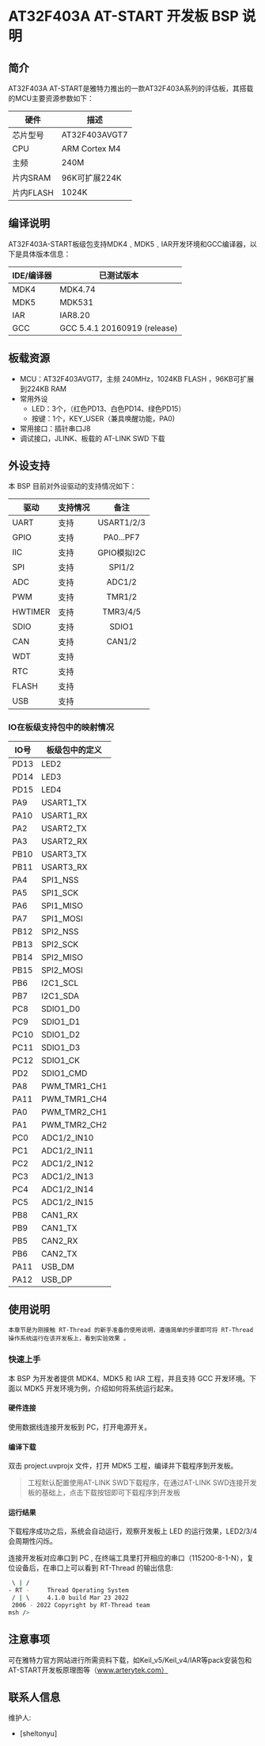 # AT32F403A AT-START 开发板 BSP 说明

## 简介

AT32F403A AT-START是雅特力推出的一款AT32F403A系列的评估板，其搭载的MCU主要资源参数如下：

| 硬件      | 描述          |
| --------- | ------------- |
| 芯片型号  | AT32F403AVGT7 |
| CPU       | ARM Cortex M4 |
| 主频      | 240M          |
| 片内SRAM  | 96K可扩展224K |
| 片内FLASH | 1024K         |

## 编译说明

AT32F403A-START板级包支持MDK4﹑MDK5﹑IAR开发环境和GCC编译器，以下是具体版本信息：

| IDE/编译器 | 已测试版本                   |
| ---------- | ---------------------------- |
| MDK4       | MDK4.74                      |
| MDK5       | MDK531                       |
| IAR        | IAR8.20                      |
| GCC        | GCC 5.4.1 20160919 (release) |

## 板载资源

- MCU：AT32F403AVGT7，主频 240MHz，1024KB FLASH ，96KB可扩展到224KB RAM
- 常用外设
  - LED：3个，（红色PD13、白色PD14、绿色PD15）
  - 按键：1个，KEY_USER（兼具唤醒功能，PA0)
- 常用接口：插针串口J8
- 调试接口，JLINK、板载的 AT-LINK SWD 下载

## 外设支持

本 BSP 目前对外设驱动的支持情况如下：

| 驱动      | 支持情况 |            备注            |
| --------- | -------- | :------------------------: |
| UART      | 支持     | USART1/2/3                 |
| GPIO      | 支持     | PA0...PF7                  |
| IIC       | 支持     | GPIO模拟I2C                |
| SPI       | 支持     | SPI1/2                     |
| ADC       | 支持     | ADC1/2                     |
| PWM       | 支持     | TMR1/2                     |
| HWTIMER   | 支持     | TMR3/4/5                   |
| SDIO      | 支持     | SDIO1                      |
| CAN       | 支持     | CAN1/2                     |
| WDT       | 支持     |                            |
| RTC       | 支持     |                            |
| FLASH     | 支持     |                            |
| USB       | 支持     |                            |

### IO在板级支持包中的映射情况

| IO号 | 板级包中的定义 |
| ---- | -------------- |
| PD13 | LED2           |
| PD14 | LED3           |
| PD15 | LED4           |
| PA9  | USART1_TX      |
| PA10 | USART1_RX      |
| PA2  | USART2_TX      |
| PA3  | USART2_RX      |
| PB10 | USART3_TX      |
| PB11 | USART3_RX      |
| PA4  | SPI1_NSS       |
| PA5  | SPI1_SCK       |
| PA6  | SPI1_MISO      |
| PA7  | SPI1_MOSI      |
| PB12 | SPI2_NSS       |
| PB13 | SPI2_SCK       |
| PB14 | SPI2_MISO      |
| PB15 | SPI2_MOSI      |
| PB6  | I2C1_SCL       |
| PB7  | I2C1_SDA       |
| PC8  | SDIO1_D0       |
| PC9  | SDIO1_D1       |
| PC10 | SDIO1_D2       |
| PC11 | SDIO1_D3       |
| PC12 | SDIO1_CK       |
| PD2  | SDIO1_CMD      |
| PA8  | PWM_TMR1_CH1   |
| PA11 | PWM_TMR1_CH4   |
| PA0  | PWM_TMR2_CH1   |
| PA1  | PWM_TMR2_CH2   |
| PC0  | ADC1/2_IN10    |
| PC1  | ADC1/2_IN11    |
| PC2  | ADC1/2_IN12    |
| PC3  | ADC1/2_IN13    |
| PC4  | ADC1/2_IN14    |
| PC5  | ADC1/2_IN15    |
| PB8  | CAN1_RX        |
| PB9  | CAN1_TX        |
| PB5  | CAN2_RX        |
| PB6  | CAN2_TX        |
| PA11 | USB_DM         |
| PA12 | USB_DP         |

## 使用说明

    本章节是为刚接触 RT-Thread 的新手准备的使用说明，遵循简单的步骤即可将 RT-Thread 操作系统运行在该开发板上，看到实验效果 。

### 快速上手

本 BSP 为开发者提供 MDK4、MDK5 和 IAR 工程，并且支持 GCC 开发环境。下面以 MDK5 开发环境为例，介绍如何将系统运行起来。

#### 硬件连接

使用数据线连接开发板到 PC，打开电源开关。

#### 编译下载

双击 project.uvprojx 文件，打开 MDK5 工程，编译并下载程序到开发板。

> 工程默认配置使用AT-LINK SWD下载程序，在通过AT-LINK SWD连接开发板的基础上，点击下载按钮即可下载程序到开发板

#### 运行结果

下载程序成功之后，系统会自动运行，观察开发板上 LED 的运行效果，LED2/3/4 会周期性闪烁。

连接开发板对应串口到 PC , 在终端工具里打开相应的串口（115200-8-1-N），复位设备后，在串口上可以看到 RT-Thread 的输出信息:

```bash
 \ | /
- RT -     Thread Operating System
 / | \     4.1.0 build Mar 23 2022
 2006 - 2022 Copyright by RT-Thread team
msh />
```

## 注意事项

可在雅特力官方网站进行所需资料下载，如Keil_v5/Keil_v4/IAR等pack安装包和AT-START开发板原理图等（www.arterytek.com）

## 联系人信息

维护人:

- [sheltonyu]